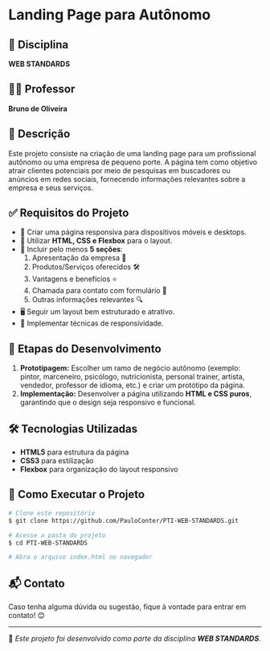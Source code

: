 # Landing Page para Autônomo

## 📌 Disciplina
**WEB STANDARDS**

## 👨‍🏫 Professor
**Bruno de Oliveira**

## 📖 Descrição
Este projeto consiste na criação de uma landing page para um profissional autônomo ou uma empresa de pequeno porte. A página tem como objetivo atrair clientes potenciais por meio de pesquisas em buscadores ou anúncios em redes sociais, fornecendo informações relevantes sobre a empresa e seus serviços.

## ✅ Requisitos do Projeto
- 📱 Criar uma página responsiva para dispositivos móveis e desktops.
- 🎨 Utilizar **HTML, CSS e Flexbox** para o layout.
- 📌 Incluir pelo menos **5 seções**:
  1. Apresentação da empresa 🏢
  2. Produtos/Serviços oferecidos 🛠️
  3. Vantagens e benefícios ⭐
  4. Chamada para contato com formulário 📩
  5. Outras informações relevantes 🔍
- 🖥️ Seguir um layout bem estruturado e atrativo.
- 📌 Implementar técnicas de responsividade.

## 📂 Etapas do Desenvolvimento
1. **Prototipagem:** Escolher um ramo de negócio autônomo (exemplo: pintor, marceneiro, psicólogo, nutricionista, personal trainer, artista, vendedor, professor de idioma, etc.) e criar um protótipo da página.
2. **Implementação:** Desenvolver a página utilizando **HTML e CSS puros**, garantindo que o design seja responsivo e funcional.

## 🛠️ Tecnologias Utilizadas
- **HTML5** para estrutura da página
- **CSS3** para estilização
- **Flexbox** para organização do layout responsivo

## 🚀 Como Executar o Projeto
```bash
# Clone este repositório
$ git clone https://github.com/PauloConter/PTI-WEB-STANDARDS.git

# Acesse a pasta do projeto
$ cd PTI-WEB-STANDARDS

# Abra o arquivo index.html no navegador
```

## 📬 Contato
Caso tenha alguma dúvida ou sugestão, fique à vontade para entrar em contato! 😊

---

📌 *Este projeto foi desenvolvido como parte da disciplina **WEB STANDARDS***.

